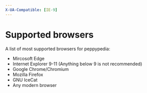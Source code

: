 ```yaml
---
X-UA-Compatible: [IE-9]
---
```

# Supported browsers
A list of most supported browsers for peppypedia:
* Mircosoft Edge
* Internet Explorer 9-11 (Anything below 9 is not recommended)
* Google Chrome/Chromium
* Mozilla Firefox
* GNU IceCat
* Any modern browser
